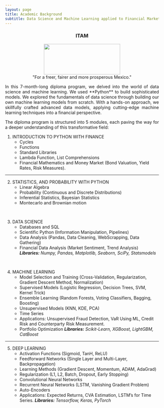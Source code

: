 ```yaml
---
layout: page
title: Academic Background
subtitle: Data Science and Machine Learning applied to Financial Markets
---
```


<center>
<h3>ITAM</h3>
<figure>
  <img src="https://upload.wikimedia.org/wikipedia/commons/d/d9/Logo_del_ITAM.svg" 
    width = "250" height ="100"/>
  <figcaption>"For a freer, fairer and more prosperous Mexico."</figcaption>
</figure>
</center>

<div style='text-align: justify;'>
In this 7-month-long diploma program, we delved into the world of data science and machine learning. We used **Python** to build sophisticated models. We explored the fundamentals of data science through building our own machine learning models from scratch. With a hands-on approach, we skillfully crafted advanced data models, applying cutting-edge machine learning techniques into a financial perspective.

The diploma program is structured into 5  modules, each paving the way for a deeper understanding of this transformative field:</div>

1. INTRODUCTION TO PYTHON WITH FINANCE
    - Cycles
    - Functions
    - Standard Libraries
    - Lambda Function, List Comprehensions
    - Financial Mathematics and Money Market (Bond Valuation, Yield Rates, Risk Measures).
***

2. STATISTICS, AND PROBABILITY WITH PYTHON
    - Linear Algebra 
    - Probability (Continuous and Discrete Distributions)
    - Inferential Statistics, Bayesian Statistics
    - Montecarlo and Brownian motion 
<br>

3. DATA SCIENCE
    - Databases and SQL
    - Scientific Python (Information Manipulation, Pipelines)
    - Data Analysis (Pandas, Data Cleaning, WebScrapping, Data Gathering)
    - Financial Data Analysis (Market Sentiment, Trend Analysis) <br>
    ***Libraries:** Numpy, Pandas, Matplotlib, Seaborn, SciPy, Statsmodels*
<br>

4. MACHINE LEARNING
    - Model Selection and Training (Cross-Validation, Regularization, Gradient Descent Method, Normalization)
    - Supervised Models (Logistic Regression, Decision Trees, SVM, Kernel Trick)
    - Ensemble Learning (Random Forests, Voting Classifiers, Bagging, Boosting)
    - Unsupervised Models (KNN, KDE, PCA)
    - Time Series
    - Applications: Unsupervised Fraud Detection, VaR Using ML, Credit Risk and Counterparty Risk Measurement.
    - Portfolio Optimization
    ***Libraries:** Scikit-Learn, XGBoost, LightGBM, CatBoost*
***

5. DEEP LEARNING
    - Activation Functions (Sigmoid, TanH, ReLU)
    - Feedforward Networks (Single Layer and Multi-Layer, Backpropagation)
    - Learning Methods (Gradient Descent, Momentum, ADAM, AdaGrad)
    - Regularization (L1, L2, Batch, Dropout, Early Stopping)
    - Convolutional Neural Networks
    - Recurrent Neural Networks (LSTM, Vanishing Gradient Problem)
    - Auto-Encoders
    - Applications: Expected Returns, CVA Estimation, LSTM’s for Time Series.
    ***Libraries:** Tensorflow, Keras, PyTorch*

